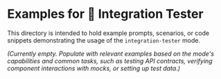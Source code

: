 # Examples for 🔗 Integration Tester

This directory is intended to hold example prompts, scenarios, or code snippets demonstrating the usage of the `integration-tester` mode.

*(Currently empty. Populate with relevant examples based on the mode's capabilities and common tasks, such as testing API contracts, verifying component interactions with mocks, or setting up test data.)*
